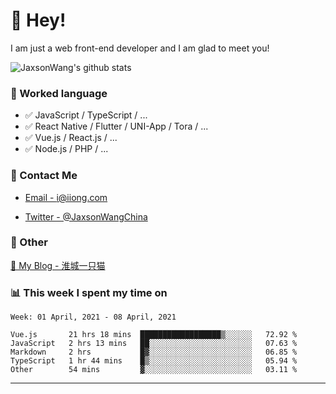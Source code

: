 # 👋 Hey!

I am just a web front-end developer and I am glad to meet you!

![JaxsonWang's github stats](https://github-readme-stats.vercel.app/api?username=JaxsonWang&&show_icons=true&&title_color=1abc9c&&icon_color=1abc9c)


### 📝 Worked language

- ✅ JavaScript / TypeScript / ...
- ✅ React Native / Flutter / UNI-App / Tora / ...
- ✅ Vue.js / React.js / ...
- ✅ Node.js / PHP / ...

### 📮 Contact Me

- [Email - i@iiong.com](mailto:i@iiong.com)

- [Twitter - @JaxsonWangChina](https://twitter.com/JaxsonWangChina)

### 🤪 Other

[📌 My Blog - 淮城一只猫](https://iiong.com)

### 📊 This week I spent my time on

<!--START_SECTION:waka-->
```text
Week: 01 April, 2021 - 08 April, 2021

Vue.js       21 hrs 18 mins  ██████████████████▒░░░░░░   72.92 % 
JavaScript   2 hrs 13 mins   ██░░░░░░░░░░░░░░░░░░░░░░░   07.63 % 
Markdown     2 hrs           █▓░░░░░░░░░░░░░░░░░░░░░░░   06.85 % 
TypeScript   1 hr 44 mins    █▒░░░░░░░░░░░░░░░░░░░░░░░   05.94 % 
Other        54 mins         ▓░░░░░░░░░░░░░░░░░░░░░░░░   03.11 % 
```
<!--END_SECTION:waka-->

---
